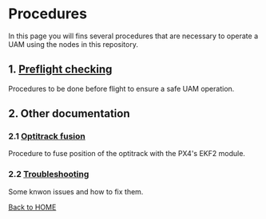# Procedures

In this page you will fins several procedures that are necessary to operate a UAM using the nodes in this repository.

## 1. [Preflight checking](preflight.md)
Procedures to be done before flight to ensure a safe UAM operation.

## 2. Other documentation

### 2.1 [Optitrack fusion](optitrack.md)
Procedure to fuse position of the optitrack with the PX4's EKF2 module.

### 2.2 [Troubleshooting](troubleshooting.md)
Some knwon issues and how to fix them.


[Back to HOME](../README.md)